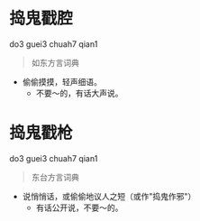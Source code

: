 # 捣鬼戳腔
do3 guei3 chuah7 qian1
> 如东方言词典
- 偷偷摸摸，轻声细语。
  - 不要～的，有话大声说。

# 捣鬼戳枪
do3 guei3 chuah7 qian1
> 东台方言词典
- 说悄悄话，或偷偷地议人之短（或作"捣鬼作邪"）
  - 有话公开说，不要～的。
